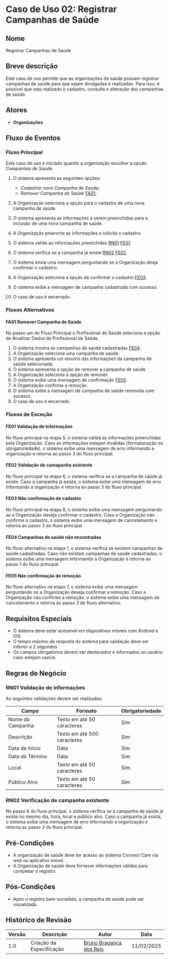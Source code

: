 
# Caso de Uso 02: Registrar Campanhas de Saúde

## Nome
Registrar Campanhas de Saúde

## Breve descrição
Este caso de uso permite que as organizações de saúde possam registrar campanhas de saúde para que sejam divulgadas e realizadas. Para isso, é possível que seja realizado o cadastro, consulta e alteração das campanhas de saúde.

## Atores
- **Organizações**

## Fluxo de Eventos

### Fluxo Principal
Este caso de uso é iniciado quando a organização escolher a opção *Campanhas de Saúde*.

1. O sistema apresenta as seguintes opções:
   
    - *Cadastrar nova Campanha de Saúde*;
    - *Remover Campanha de Saúde* [FA01](#fa01-remover-campanha-de-saude);

2. A Organização seleciona a opção para o cadastro de uma nova campanha de saúde.
3. O sistema apresenta as informações a serem preenchidas para a inclusão de uma nova campanha de saúde.
4. A Organização preenche as informações e solicita o cadastro.
5. O sistema valida as informações preenchidas [RN01](#rn01-validacao-de-informacoes) [FE01](#fe01-validacao-de-informacoes).
6. O sistema verifica se a campanha já existe [RN02](#rn02-verificacao-de-campanha-existente) [FE02](#fe02-validacao-de-camapanha-existente).
7. O sistema envia uma mensagem perguntando se a Organização desja confirmar o cadastro.
9. A Organização seleciona a opção de confirmar o cadastro [FE03](#fe03-nao-confirmacao-de-cadastro).
10. O sistema exibe a mensagem de campanha cadastrada com sucesso.
11. O caso de uso é encerrado.

### Fluxos Alternativos

#### FA01 Remover Campanha de Saúde

No passo um do Fluxo Principal o Profissional de Saúde seleciona a opção de Atualizar Dados de Profissional de Saúde.

1. O sistema mostra as campanhas de saúde cadastradas [FE04](#fe04-campanhas-de-saude-nao-encontradas).
2. A Organização seleciona uma campanha de saúde.
3. O sistema apresenta um resumo das informações da campanha de saúde selecionada;
4. O sistema apresenta a opção de remover a campanha de saúde.
5. A Organização seleciona a opção de remover.
6. O sistema exibe uma mensagem de confirmação [FE05](#fe05-nao-confirmacao-de-remocao).
7. A Organização confirma a remoção.
8. O sistema exibe a mensagem de campanha de saúde removida com sucesso.
9. O caso de uso é encerrado.

### Fluxos de Exceção

#### FE01 Validação de Informações

No fluxo principal na etapa 5, o sistema valida as informações preenchidas pela Organização. Caso as informações estejam inválidas (formatacação ou obrigatoriedade), o sistema exibe uma mensagem de erro informando a organização e retorna ao passo 3 do fluxo principal.

#### FE02 Validação de camapanha existente

No fluxo principal na etapa 6, o sistema verifica se a campanha de saúde já existe. Caso a campanha já exista, o sistema exibe uma mensagem de erro informando a organização e retorna ao passo 3 do fluxo principal.

#### FE03 Não confirmação de cadastro

No fluxo principal na etapa 9, o sistema exibe uma mensagem perguntando se a Organização deseja confirmar o cadastro. Caso a Organização não confirme o cadastro, o sistema exibe uma mensagem de cancelamento e retorna ao passo 3 do fluxo principal.

#### FE04 Campanhas de saúde não encontradas

No fluxo alternativo na etapa 1, o sistema verifica se existem campanhas de saúde cadastradas. Caso não existam campanhas de saúde cadastradas, o sistema exibe uma mensagem informando a Organização e retorna ao passo 1 do fluxo principal.


#### FE05 Não confirmação de remoção

No fluxo alternativo na etapa 7, o sistema exibe uma mensagem perguntando se a Organização deseja confirmar a remoção. Caso a Organização não confirme a remoção, o sistema exibe uma mensagem de cancelamento e retorna ao passo 3 do fluxo alternativo.


## Requisitos Especiais

- O sistema deve estar acessível em dispositivos móveis com Android e iOS.
- O tempo máximo de resposta do sistema para validação deve ser inferior a 2 segundos.
- Os campos obrigatórios devem ser destacados e informados ao usuário caso estejam vazios.

## Regras de Negócio

### RN01 Validação de informações
As seguintes validações devem ser realizadas:

| Campo                | Formato                        | Obrigatoriedade |
|----------------------|------------------------------|----------------|
| Nome da Campanha     | Texto em até 50 caracteres                          | Sim            |
| Descrição            | Texto em até 500 caracteres                          | Sim            |
| Data de Início       | Data                    | Sim            |
| Data de Término      | Data                    | Sim            |
| Local                | Texto em até 50 caracteres                          | Sim            |
| Público Alvo         | Texto em até 50 caracteres                          | Sim            |


### RN02 Verificação de campanha existente

No passo 6 do fluxo principal, o sistema verifica se a campanha de saúde já existe no mesmo dia, hora, local e público alvo. Caso a campanha já exista, o sistema exibe uma mensagem de erro informando a organização e retorna ao passo 3 do fluxo principal.

## Pré-Condições

- A organização de saúde deve ter acesso ao sistema Connect Care via web ou aplicativo móvel.
- A Organização de saúde deve fornecer informações válidas para completar o registro.

## Pós-Condições

- Após o registro bem-sucedido, a campanha de saúde pode ser visualizada.

## Histórico de Revisão

| Versão | Descrição | Autor | Data |
| ------ | ------------------------------------------------------------------- | ------------ |---------- |
| 1.0 | Criação da Especificação | [Bruno Bragança dos Reis](https://github.com/BrunoBReis) | 11/02/2025 |